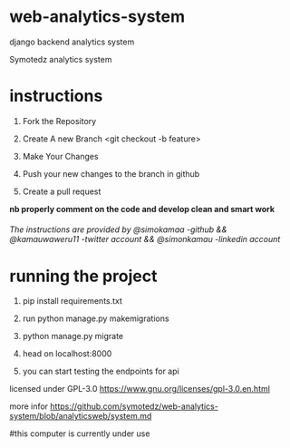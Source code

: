# web-analytics-system
 django backend analytics system

Symotedz analytics system

# instructions
1) Fork the Repository

2) Create A new Branch <git checkout -b feature>

3) Make Your Changes

4) Push your new changes to the branch in github

5) Create a pull request

<b>nb properly comment on the code and develop clean and smart work</b>

<h6>The instructions are provided by @simokamaa -github && @kamauwaweru11 -twitter account && @simonkamau -linkedin account

# running the project
1) pip install requirements.txt

2) run python manage.py makemigrations

3) python manage.py migrate 

4) head on localhost:8000

5) you can start testing the endpoints for api

 licensed under GPL-3.0 https://www.gnu.org/licenses/gpl-3.0.en.html

 more infor https://github.com/symotedz/web-analytics-system/blob/analyticsweb/system.md

 #this computer is currently under use



